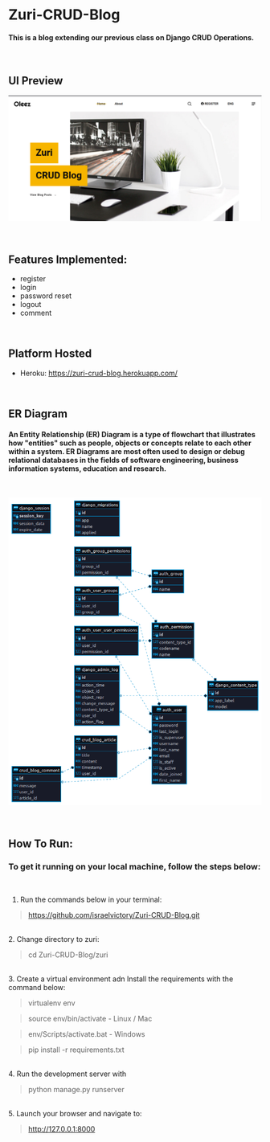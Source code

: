 # <b>Zuri-CRUD-Blog</b>


#### This is a blog extending our previous class on Django CRUD Operations.

<br>

## <b>UI Preview</b>
![zuri-crdu-blog](zuri-crud-ui.png)



<br>

## <b>Features Implemented:</b>
- register
- login
- password reset
- logout
- comment


<br>

## <b>Platform Hosted</b>
- Heroku: https://zuri-crud-blog.herokuapp.com/


<br>

## <b>ER Diagram</b>

#### An Entity Relationship (ER) Diagram is a type of flowchart that illustrates how "entities" such as people, objects or concepts relate to each other within a system. ER Diagrams are most often used to design or debug relational databases in the fields of software engineering, business information systems, education and research.

<br>

![zuri-crdu-blog-er-diagram](zuri-crud-blog.png)

<br>

## <b>How To Run:</b>

### To get it running on your local machine, follow the steps below:

<br>

1. Run the commands below in your terminal:

> https://github.com/israelvictory/Zuri-CRUD-Blog.git

<br>
2. Change directory to zuri:

> cd Zuri-CRUD-Blog/zuri

<br>
3. Create a virtual environment adn Install the requirements with the command below:


> virtualenv env

> source env/bin/activate - Linux / Mac

> env/Scripts/activate.bat - Windows

> pip install -r requirements.txt

<br>
4. Run the development server with

> python manage.py runserver

<br>
5. Launch your browser and navigate to:

> http://127.0.0.1:8000


